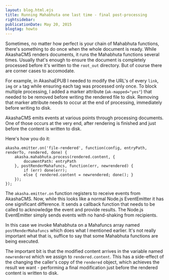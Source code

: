 ```yaml
---
layout: blog.html.ejs
title: Running Mahabhuta one last time - final post-processing
rightsidebar:
publicationDate: May 20, 2015
blogtag: howto
---
```


Sometimes, no matter how perfect is your chain of Mahabhuta functions, there's something to do once when the whole document is ready.  While AkashaCMS renders documents, it runs the Mahabhuta functions several times.  Usually that's enough to ensure the document is completely processed before it's written to the `root_out` directory.  But of course there are corner cases to accomodate.

For example, in AkashaEPUB I needed to modify the URL's of every `link`, `img` or `a` tag while ensuring each tag was processed only once.  To block multiple processing, I added a marker attribute (`ak-mapped="yes"`) that needed to be removed before writing the rendered file to disk.  Removing that marker attribute needs to occur at the end of processing, immediately before writing to disk.

AkashaCMS emits events at various points through processing documents.  One of those occurs at the very end, after rendering is finished and just before the content is written to disk.

Here's how you do it:

```
akasha.emitter.on('file-rendered', function(config, entryPath, renderTo, rendered, done) {
    akasha.mahabhuta.process(rendered.content, {
        documentPath: entryPath
    }, postRenderMahafuncs, function(err, newrendered) {
        if (err) done(err);
        else { rendered.content = newrendered; done(); }
    });
});
```

The `akasha.emitter.on` function registers to receive events from AkashaCMS.  Now, while this looks like a normal Node.js EventEmitter it has one significant difference.  It sends a callback function that needs to be called to acknowledge the event and provide results.  The Node.js EventEmitter simply sends events with no hand-shaking from recipients.

In this case we invoke Mahabhuta on a Mahafuncs array named `postRenderMahafuncs` which does what I mentioned earlier.  It's not really important what that is, suffice to say that some Mahabhuta functions are being executed.

The important bit is that the modified content arrives in the variable named `newrendered` which we assign to `rendered.content`.  This has a side-effect of the changing the caller's copy of the `rendered` object, which achieves the result we want - performing a final modification just before the rendered content is written to disk.
